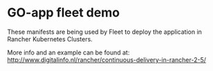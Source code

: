 # GO-app fleet demo

These manifests are being used by Fleet to deploy the application in Rancher Kubernetes Clusters.

More info and an example can be found at: http://www.digitalinfo.nl/rancher/continuous-delivery-in-rancher-2-5/
